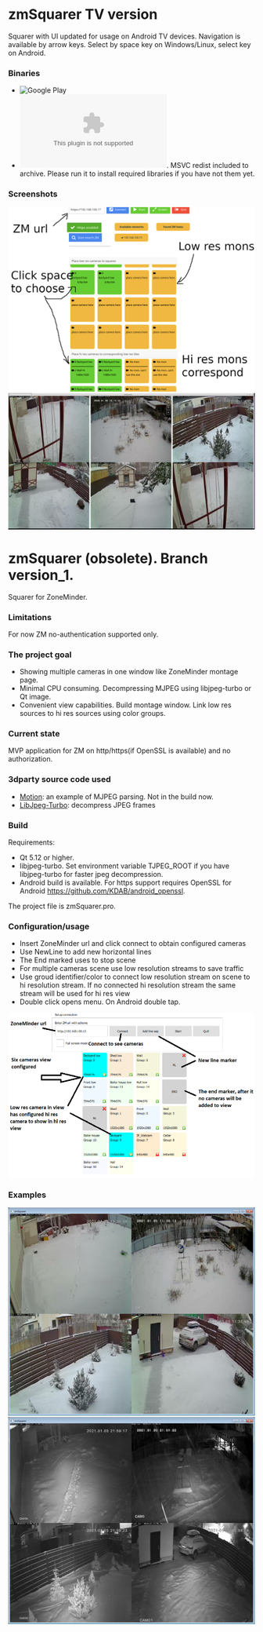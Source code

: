 # zmSquarer TV version
Squarer with UI updated for usage on Android TV devices. Navigation is available by arrow keys. Select by space key on Windows/Linux, select key on Android.

### Binaries
* ![Google Play](https://play.google.com/store/apps/details?id=org.dkfsoft.zmSquarerTV)
* ![Win 64](https://github.com/a-pavlov/zmSquarer/releases/download/initial/release_win64_unsigned.zip). MSVC redist included to archive. Please run it to install required libraries if you have not them yet.

### Screenshots
![cfg_tv_1](images/cfg_tv_1.png)
![cfg_tv_22](images/cfg_tv_2.png)

# zmSquarer (obsolete). Branch version_1.
Squarer for ZoneMinder.

### Limitations
For now ZM no-authentication supported only.

### The project goal
* Showing multiple cameras in one window like ZoneMinder montage page.
* Minimal CPU consuming. Decompressing MJPEG using libjpeg-turbo or Qt image.
* Convenient view capabilities. Build montage window. Link low res sources to hi res sources using color groups.

### Current state
MVP application for ZM on http/https(if OpenSSL is available) and no authorization.

### 3dparty source code used
* [Motion](https://github.com/Motion-Project/motion): an example of MJPEG parsing. Not in the build now.
* [LibJpeg-Turbo](https://github.com/libjpeg-turbo/libjpeg-turbo): decompress JPEG frames

### Build
Requirements:
* Qt 5.12 or higher.
* libjpeg-turbo. Set environment variable TJPEG_ROOT if you have libjpeg-turbo for faster jpeg decompression.
* Android build is available. For https support requires OpenSSL for Android https://github.com/KDAB/android_openssl.

The project file is zmSquarer.pro.

### Configuration/usage
* Insert ZoneMinder url and click connect to obtain configured cameras
* Use NewLine to add new horizontal lines
* The End marked uses to stop scene
* For multiple cameras scene use low resolution streams to save traffic
* Use groud identifier/color to connect low resolution stream on scene to hi resolution stream. If no connected hi resolution stream the same stream will be used for hi res view
* Double click opens menu. On Android double tap.

![cfg](images/cfg.png)

### Examples
![zmSquarer](images/zmSquarer.png)
![zmSquarer2](images/zmSquarer2.png)

